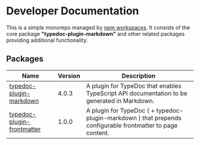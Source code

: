 # Developer Documentation

This is a simple monorepo managed by [npm workspaces](https://docs.npmjs.com/cli/v7/using-npm/workspaces). It consists of the core package **"typedoc-plugin-markdown"** and other related packages providing additional functionality.

## Packages

| Name                                                               | Version | Description                                                                                                |
| ------------------------------------------------------------------ | ------- | ---------------------------------------------------------------------------------------------------------- |
| [typedoc-plugin-markdown](typedoc-plugin-markdown/README.md)       | 4.0.3   | A plugin for TypeDoc that enables TypeScript API documentation to be generated in Markdown.                |
| [typedoc-plugin-frontmatter](typedoc-plugin-frontmatter/README.md) | 1.0.0   | A plugin for TypeDoc ( + typedoc-plugin-markdown ) that prepends configurable frontmatter to page content. |

